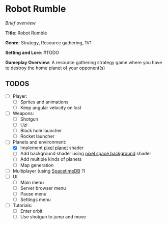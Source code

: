 # Robot Rumble

_Brief overview_

**Title**: Robot Rumble

**Genre**: Strategy, Resource gathering, 1V1

**Setting and Lore**: #TODO

**Gameplay Overview**: A resource gathering strategy game where you have to destroy the home planet of your opponent(s)

## TODOS

- [ ] Player:
  - [ ] Sprites and animations
  - [ ] Keep angular velocity on lost
- [ ] Weapons:
  - [ ] Shotgun
  - [ ] Uzi
  - [ ] Black hole launcher
  - [ ] Rocket launcher
- [ ] Planets and environment:
  - [x] Implement [pixel planet](https://deep-fold.itch.io/pixel-planet-generator) shader
  - [ ] Add background shader using [pixel space background](https://deep-fold.itch.io/space-background-generator) shader
  - [ ] Add multiple kinds of planets
  - [ ] Map generation
- [ ] Multiplayer (using [SpacetimeDB](https://spacetimedb.com/) ?)
- [ ] UI
  - [ ] Main menu
  - [ ] Server browser menu
  - [ ] Pause menu
  - [ ] Settings menu
- [ ] Tutorials:
  - [ ] Enter orbit
  - [ ] Use shotgun to jump and move
